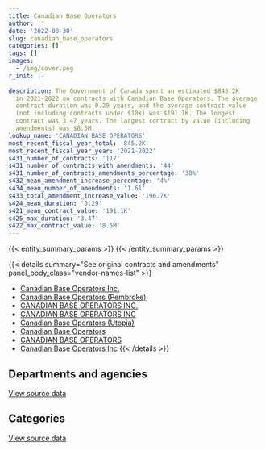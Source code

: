 ```yaml
---
title: Canadian Base Operators
author: ''
date: '2022-08-30'
slug: canadian_base_operators
categories: []
tags: []
images:
  - /img/cover.png
r_init: |-
  
description: The Government of Canada spent an estimated $845.2K
  in 2021-2022 on contracts with Canadian Base Operators. The average
  contract duration was 0.29 years, and the average contract value
  (not including contracts under $10k) was $191.1K. The longest
  contract was 3.47 years. The largest contract by value (including
  amendments) was $8.5M.
lookup_name: 'CANADIAN BASE OPERATORS'
most_recent_fiscal_year_total: '845.2K'
most_recent_fiscal_year_year: '2021-2022'
s431_number_of_contracts: '117'
s431_number_of_contracts_with_amendments: '44'
s431_number_of_contracts_amendments_percentage: '38%'
s432_mean_amendment_increase_percentage: '4%'
s434_mean_number_of_amendments: '1.61'
s433_total_amendment_increase_value: '196.7K'
s424_mean_duration: '0.29'
s421_mean_contract_value: '191.1K'
s425_max_duration: '3.47'
s422_max_contract_value: '8.5M'
---
```


<script src="/rmarkdown-libs/htmlwidgets/htmlwidgets.js"></script>
<link href="/rmarkdown-libs/datatables-css/datatables-crosstalk.css" rel="stylesheet" />
<script src="/rmarkdown-libs/datatables-binding/datatables.js"></script>
<script src="/rmarkdown-libs/jquery/jquery-3.6.0.min.js"></script>
<link href="/rmarkdown-libs/dt-core-bootstrap/css/dataTables.bootstrap.min.css" rel="stylesheet" />
<link href="/rmarkdown-libs/dt-core-bootstrap/css/dataTables.bootstrap.extra.css" rel="stylesheet" />
<script src="/rmarkdown-libs/dt-core-bootstrap/js/jquery.dataTables.min.js"></script>
<script src="/rmarkdown-libs/dt-core-bootstrap/js/dataTables.bootstrap.min.js"></script>
<link href="/rmarkdown-libs/crosstalk/css/crosstalk.min.css" rel="stylesheet" />
<script src="/rmarkdown-libs/crosstalk/js/crosstalk.min.js"></script>
<script src="/rmarkdown-libs/htmlwidgets/htmlwidgets.js"></script>
<link href="/rmarkdown-libs/datatables-css/datatables-crosstalk.css" rel="stylesheet" />
<script src="/rmarkdown-libs/datatables-binding/datatables.js"></script>
<script src="/rmarkdown-libs/jquery/jquery-3.6.0.min.js"></script>
<link href="/rmarkdown-libs/dt-core-bootstrap/css/dataTables.bootstrap.min.css" rel="stylesheet" />
<link href="/rmarkdown-libs/dt-core-bootstrap/css/dataTables.bootstrap.extra.css" rel="stylesheet" />
<script src="/rmarkdown-libs/dt-core-bootstrap/js/jquery.dataTables.min.js"></script>
<script src="/rmarkdown-libs/dt-core-bootstrap/js/dataTables.bootstrap.min.js"></script>
<link href="/rmarkdown-libs/crosstalk/css/crosstalk.min.css" rel="stylesheet" />
<script src="/rmarkdown-libs/crosstalk/js/crosstalk.min.js"></script>

{{< entity_summary_params >}}
{{< /entity_summary_params >}}

{{< details summary="See original contracts and amendments" panel_body_class="vendor-names-list" >}}
- [Canadian Base Operators Inc.](https://search.open.canada.ca/en/ct/?sort=contract_value_f%20desc&page=1&search_text=%22Canadian%20Base%20Operators%20Inc.%22)
- [Canadian Base Operators (Pembroke)](https://search.open.canada.ca/en/ct/?sort=contract_value_f%20desc&page=1&search_text=%22Canadian%20Base%20Operators%20%28Pembroke%29%22)
- [CANADIAN BASE OPERATORS INC.](https://search.open.canada.ca/en/ct/?sort=contract_value_f%20desc&page=1&search_text=%22CANADIAN%20BASE%20OPERATORS%20INC.%22)
- [CANADIAN BASE OPERATORS INC](https://search.open.canada.ca/en/ct/?sort=contract_value_f%20desc&page=1&search_text=%22CANADIAN%20BASE%20OPERATORS%20INC%22)
- [Canadian Base Operators (Utopia)](https://search.open.canada.ca/en/ct/?sort=contract_value_f%20desc&page=1&search_text=%22Canadian%20Base%20Operators%20%28Utopia%29%22)
- [Canadian Base Operators](https://search.open.canada.ca/en/ct/?sort=contract_value_f%20desc&page=1&search_text=%22Canadian%20Base%20Operators%22)
- [CANADIAN BASE OPERATORS](https://search.open.canada.ca/en/ct/?sort=contract_value_f%20desc&page=1&search_text=%22CANADIAN%20BASE%20OPERATORS%22)
- [Canadian Base Operators Inc](https://search.open.canada.ca/en/ct/?sort=contract_value_f%20desc&page=1&search_text=%22Canadian%20Base%20Operators%20Inc%22)
{{< /details >}}

## Departments and agencies

<div id="htmlwidget-1" style="width:100%;height:auto;" class="datatables html-widget"></div>
<script type="application/json" data-for="htmlwidget-1">{"x":{"style":"bootstrap","filter":"none","vertical":false,"data":[["<a href=\"/departments/dnd-mdn/\">National Defence<\/a>"],[2662567.76],[5698313.78],[143606.93],[845202.9]],"container":"<table class=\"table table-striped table-hover row-border order-column display\">\n  <thead>\n    <tr>\n      <th>Department<\/th>\n      <th>2018-2019<\/th>\n      <th>2019-2020<\/th>\n      <th>2020-2021<\/th>\n      <th>2021-2022<\/th>\n    <\/tr>\n  <\/thead>\n<\/table>","options":{"order":[[4,"desc"]],"pageLength":10,"autoWidth":true,"columnDefs":[{"targets":1,"render":"function(data, type, row, meta) {\n    return type !== 'display' ? data : DTWidget.formatCurrency(data, \"$\", 2, 3, \",\", \".\", true, null);\n  }"},{"targets":2,"render":"function(data, type, row, meta) {\n    return type !== 'display' ? data : DTWidget.formatCurrency(data, \"$\", 2, 3, \",\", \".\", true, null);\n  }"},{"targets":3,"render":"function(data, type, row, meta) {\n    return type !== 'display' ? data : DTWidget.formatCurrency(data, \"$\", 2, 3, \",\", \".\", true, null);\n  }"},{"targets":4,"render":"function(data, type, row, meta) {\n    return type !== 'display' ? data : DTWidget.formatCurrency(data, \"$\", 2, 3, \",\", \".\", true, null);\n  }"},{"width":"16%","targets":[1,2,3,4]},{"className":"dt-right","targets":[1,2,3,4]}],"orderClasses":false}},"evals":["options.columnDefs.0.render","options.columnDefs.1.render","options.columnDefs.2.render","options.columnDefs.3.render"],"jsHooks":[]}</script>
<p class="text-right">
<a href="https://github.com/GoC-Spending/contracts-data/tree/main/data/out/vendors/canadian_base_operators/summary_by_fiscal_year_by_department.csv" class="source-data-link btn btn-link">View source data</a>
</p>

## Categories

<div id="htmlwidget-2" style="width:100%;height:auto;" class="datatables html-widget"></div>
<script type="application/json" data-for="htmlwidget-2">{"x":{"style":"bootstrap","filter":"none","vertical":false,"data":[["<a href=\"/categories/facilities_and_construction/\">Facilities and construction<\/a>","<a href=\"/categories/professional_services/\">Professional services<\/a>"],[2662567.76,null],[2621102.7,3077211.08],[143606.93,null],[845202.9,null]],"container":"<table class=\"table table-striped table-hover row-border order-column display\">\n  <thead>\n    <tr>\n      <th>Category<\/th>\n      <th>2018-2019<\/th>\n      <th>2019-2020<\/th>\n      <th>2020-2021<\/th>\n      <th>2021-2022<\/th>\n    <\/tr>\n  <\/thead>\n<\/table>","options":{"order":[[4,"desc"]],"dom":"t","pageLength":30,"autoWidth":true,"columnDefs":[{"targets":1,"render":"function(data, type, row, meta) {\n    return type !== 'display' ? data : DTWidget.formatCurrency(data, \"$\", 2, 3, \",\", \".\", true, null);\n  }"},{"targets":2,"render":"function(data, type, row, meta) {\n    return type !== 'display' ? data : DTWidget.formatCurrency(data, \"$\", 2, 3, \",\", \".\", true, null);\n  }"},{"targets":3,"render":"function(data, type, row, meta) {\n    return type !== 'display' ? data : DTWidget.formatCurrency(data, \"$\", 2, 3, \",\", \".\", true, null);\n  }"},{"targets":4,"render":"function(data, type, row, meta) {\n    return type !== 'display' ? data : DTWidget.formatCurrency(data, \"$\", 2, 3, \",\", \".\", true, null);\n  }"},{"width":"16%","targets":[1,2,3,4]},{"className":"dt-right","targets":[1,2,3,4]}],"orderClasses":false,"lengthMenu":[10,25,30,50,100]}},"evals":["options.columnDefs.0.render","options.columnDefs.1.render","options.columnDefs.2.render","options.columnDefs.3.render"],"jsHooks":[]}</script>
<p class="text-right">
<a href="https://github.com/GoC-Spending/contracts-data/tree/main/data/out/vendors/canadian_base_operators/summary_by_fiscal_year_by_category.csv" class="source-data-link btn btn-link">View source data</a>
</p>
